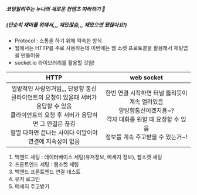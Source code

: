 ##### 코딩알려주는 누나의 새로운 컨텐츠 따라하기 🐤
##### (단순히 재미를 위해서,,, 재밌잖슴,,, 재밌으면 됐잖아요!)

- Protocol : 소통을 하기 위해 약속한 방식
- 웹에서는 HTTP를 주로 사용하는데 이번에는 웹 소켓 프로토콜을 활용해서 채팅앱을 만들어봄
- socket.io 라이브러리를 활용할 것임!

|HTTP|web socket|
|:--:|:--:|
|일방적인 사랑인거임,,, 단방향 통신</br>클라이언트의 요청이 있을때 서버가 응답할 수 있음</br>클라이언트의 요청 후 서버가 응답하면 그 연결은 끊김</br>할말 다하면 끝나는 사이다 이말이야</br>연결에 지속성이 없음|한번 연결 시작하면 터널 뚫리듯이 계속 열려있음</br>양방향통신이겠지용~?</br>각자 대화를 원할 때 요청할 수 있음</br>정보를 계속 주고받을 수 있는거~!|


1. 백엔드 세팅 : 데이터베이스 세팅(유저정보, 메세지 정보), 웹소켓 세팅 
2. 프론트엔드 세팅 : 웹소켓 세팅
3. 백엔드 프론트엔드 연결 테스트
4. 유저 로그인
5. 메세지 주고받기